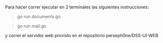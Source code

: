 Para hacer correr ejecutar en 2 terminales las siguientes instrucciones:

> go run documents.go

> go run mail.go

y correr el servidor web provisto en el repositorio perseph0ne/DSS-UI-WEB
